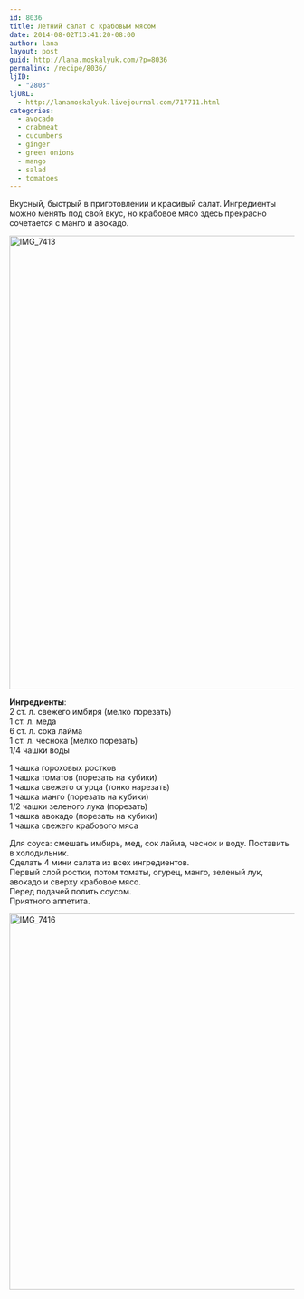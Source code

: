 ```yaml
---
id: 8036
title: Летний салат с крабовым мясом
date: 2014-08-02T13:41:20-08:00
author: lana
layout: post
guid: http://lana.moskalyuk.com/?p=8036
permalink: /recipe/8036/
ljID:
  - "2803"
ljURL:
  - http://lanamoskalyuk.livejournal.com/717711.html
categories:
  - avocado
  - crabmeat
  - cucumbers
  - ginger
  - green onions
  - mango
  - salad
  - tomatoes
---
```

Вкусный, быстрый в приготовлении и красивый салат. Ингредиенты можно менять под свой вкус, но крабовое мясо здесь прекрасно сочетается с манго и авокадо.

[<img loading="lazy" src="https://farm4.staticflickr.com/3923/14625635977_0b5c1e494f_c.jpg" width="698" height="800" alt="IMG_7413" />](https://www.flickr.com/photos/67405678@N00/14625635977 "IMG_7413 by lana.moskalyuk, on Flickr")

**Ингредиенты**:  
2 ст. л. свежего имбиря (мелко порезать)  
1 ст. л. меда  
6 ст. л. сока лайма  
1 ст. л. чеснока (мелко порезать)  
1/4 чашки воды

1 чашка гороховых ростков  
1 чашка томатов (порезать на кубики)  
1 чашка свежего огурца (тонко нарезать)  
1 чашка манго (порезать на кубики)  
1/2 чашки зеленого лука (порезать)  
1 чашка авокадо (порезать на кубики)  
1 чашка свежего крабового мяса

Для соуса: смешать имбирь, мед, сок лайма, чеснок и воду. Поставить в холодильник.  
Сделать 4 мини салата из всех ингредиентов.  
Первый слой ростки, потом томаты, огурец, манго, зеленый лук, авокадо и сверху крабовое мясо.  
Перед подачей полить соусом.  
Приятного аппетита.

[<img loading="lazy" src="https://farm3.staticflickr.com/2900/14625468010_df47291991_c.jpg" width="800" height="663" alt="IMG_7416" />](https://www.flickr.com/photos/67405678@N00/14625468010 "IMG_7416 by lana.moskalyuk, on Flickr")